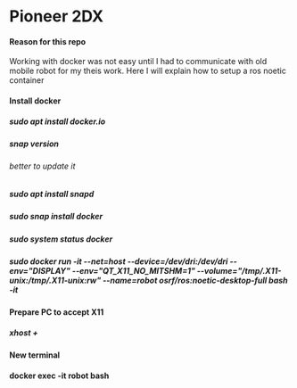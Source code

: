 # Pioneer 2DX
#### Reason for this repo
Working with docker was not easy until I had to communicate with old mobile robot for my theis work. 
Here I will explain how to setup a ros noetic container
#### Install docker 

##### sudo apt install docker.io

##### snap version
###### better to update it
##### sudo apt install snapd
##### sudo snap install docker
##### sudo system status docker
##### sudo docker run -it --net=host --device=/dev/dri:/dev/dri   --env="DISPLAY"   --env="QT_X11_NO_MITSHM=1"   --volume="/tmp/.X11-unix:/tmp/.X11-unix:rw"   --name=robot   osrf/ros:noetic-desktop-full bash -it
#### Prepare PC to accept X11
##### xhost +
#### New terminal 
#### docker exec -it robot bash
